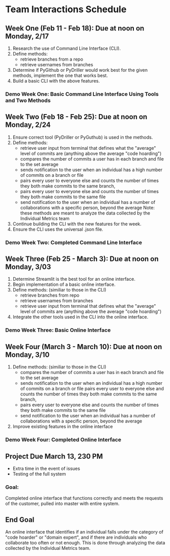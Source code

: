 # Team Interactions Schedule

## Week One (Feb 11 - Feb 18): Due at noon on Monday, 2/17

1. Research the use of Command Line Interface (CLI).
2. Define methods:
    * retrieve branches from a repo
    * retrieve usernames from branches
3. Determine if PyGithub or PyDriller would work best for the given methods,
   implement the one that works best.
4. Build a basic CLI with the above features.

### Demo Week One: Basic Command Line Interface Using Tools and Two Methods

## Week Two (Feb 18 - Feb 25): Due at noon on Monday, 2/24

1. Ensure correct tool (PyDriller or PyGuthub) is used in the methods.
2. Define methods:
    * retrieve user input from terminal that defines what the "average" level
      of commits are (anything above the average "code hoarding")
    * compares the number of commits a user has in each branch and file to
      the set average
    * sends notification to the user when an individual has a high number
      of commits on a branch or file
    * pairs every user to everyone else and counts the number of times they
      both make commits to the same branch,
    * pairs every user to everyone else and counts the number of times they
      both make commits to the same file
    * send notification to the user when an individual has a number of
      collaborations with a specific person, beyond the average
    Note: these methods are meant to analyze the data collected by the
    Individual Metrics team
3. Continue building the CLI with the new features for the week.
4. Ensure the CLI uses the universal .json file. 

### Demo Week Two: Completed Command Line Interface

## Week Three (Feb 25 - March 3): Due at noon on Monday, 3/03

1. Determine Streamlit is the best tool for an online interface.
2. Begin implementation of a basic online interface.
3. Define methods: (similiar to those in the CLI)
    * retrieve branches from repo
    * retrieve usernames from branches
    * retrieve user input from terminal that defines what the "average" level
      of commits are (anything above the average "code hoarding")
4. Integrate the other tools used in the CLI into the online interface.

### Demo Week Three: Basic Online Interface

## Week Four (March 3 - March 10): Due at noon on Monday, 3/10

1. Define methods: (similiar to those in the CLI)
    * compares the number of commits a user has in each branch and file to
      the set average
    * sends notification to the user when an individual has a high number
      of commits on a branch or file
      pairs every user to everyone else and counts the number of times they
        both make commits to the same branch,
    * pairs every user to everyone else and counts the number of times they
      both make commits to the same file
    * send notification to the user when an individual has a number of
      collaborations with a specific person, beyond the average
2. Improve existing features in the online interface

### Demo Week Four: Completed Online Interface

## Project Due March 13, 230 PM

* Extra time in the event of issues
* Testing of the full system

### Goal:
Completed online interface that functions correctly and meets the requests
of the customer, pulled into master with entire system.

## End Goal

An online interface that identifies if an individual falls under the category
of "code hoarder" or "domain expert", and if there are individuals who
collaborate too often or not enough. This is done through analyzing the data
collected by the Individual Metrics team.
